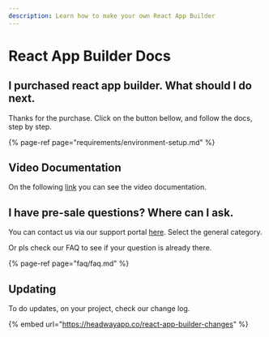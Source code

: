 ```yaml
---
description: Learn how to make your own React App Builder
---
```


# React App Builder Docs

## I purchased react app builder. What should I do next.

Thanks for the purchase. Click on the button bellow, and follow the docs, step by step.

{% page-ref page="requirements/environment-setup.md" %}

## Video Documentation 

On the following [link](https://www.loom.com/share/folder/af2fe9e02cbe461badfda49547a64250) you can see the video documentation.

## I have pre-sale questions? Where can I ask.

You can contact us via our support portal [here](https://mobidonia.support-hub.io).  Select the general category. 

Or pls check our FAQ to see if your question is already there.

{% page-ref page="faq/faq.md" %}

## Updating

To  do updates, on your project, check our change log. 

{% embed url="https://headwayapp.co/react-app-builder-changes" %}



